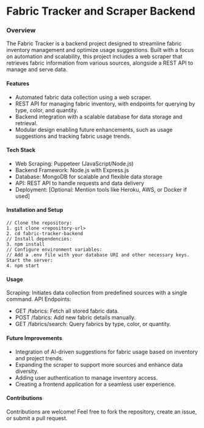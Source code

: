 # Fabric Tracker and Scraper Backend
### Overview
The Fabric Tracker is a backend project designed to streamline fabric inventory management and optimize usage suggestions. Built with a focus on automation and scalability, this project includes a web scraper that retrieves fabric information from various sources, alongside a REST API to manage and serve data.

#### Features
- Automated fabric data collection using a web scraper.
- REST API for managing fabric inventory, with endpoints for querying by type, color, and quantity.
- Backend integration with a scalable database for data storage and retrieval.
- Modular design enabling future enhancements, such as usage suggestions and tracking fabric usage trends.
#### Tech Stack
- Web Scraping: Puppeteer (JavaScript/Node.js)
- Backend Framework: Node.js with Express.js
- Database: MongoDB for scalable and flexible data storage
- API: REST API to handle requests and data delivery
- Deployment: [Optional: Mention tools like Heroku, AWS, or Docker if used]
#### Installation and Setup
```
// Clone the repository:
1. git clone <repository-url>  
2. cd fabric-tracker-backend  
// Install dependencies:
3. npm install  
// Configure environment variables:
// Add a .env file with your database URI and other necessary keys.
Start the server:
4. npm start  
```
#### Usage
Scraping: Initiates data collection from predefined sources with a single command.
API Endpoints:
- GET /fabrics: Fetch all stored fabric data.
- POST /fabrics: Add new fabric details manually.
- GET /fabrics/search: Query fabrics by type, color, or quantity.
#### Future Improvements
- Integration of AI-driven suggestions for fabric usage based on inventory and project trends.
- Expanding the scraper to support more sources and enhance data diversity.
- Adding user authentication to manage inventory access.
- Creating a frontend application for a seamless user experience.
#### Contributions
Contributions are welcome! Feel free to fork the repository, create an issue, or submit a pull request.
